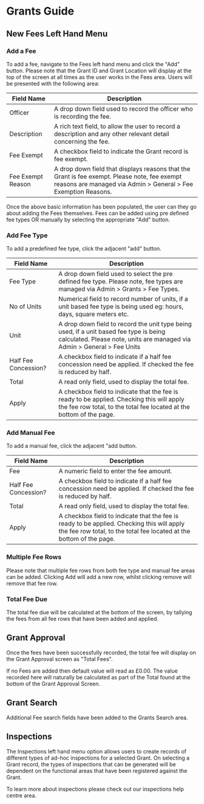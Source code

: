 # Grants Guide

## New Fees Left Hand Menu

### Add a Fee

To add a fee, navigate to the Fees left hand menu and click the "Add" button. Please note that the Grant ID and Grant Location will display at the top of the screen at all times as the user works in the Fees area. Users will be presented with the following area:

| Field Name | Description |
|------------|-------------|
| Officer | A drop down field used to record the officer who is recording the fee. |
| Description | A rich text field, to allow the user to record a description and any other relevant detail concerning the fee. |
| Fee Exempt | A checkbox field to indicate the Grant record is fee exempt. |
| Fee Exempt Reason | A drop down field that displays reasons that the Grant is fee exempt. Please note, fee exempt reasons are managed via Admin > General > Fee Exemption Reasons. |

Once the above basic information has been populated, the user can they go about adding the Fees themselves. Fees can be added using pre defined fee types OR manually by selecting the appropriate "Add" button.

### Add Fee Type

To add a predefined fee type, click the adjacent "add" button.

| Field Name | Description |
|------------|-------------|
| Fee Type | A drop down field used to select the pre defined fee type. Please note, fee types are managed via Admin > Grants > Fee Types. |
| No of Units | Numerical field to record number of units, if a unit based fee type is being used eg: hours, days, square meters etc. |
| Unit | A drop down field to record the unit type being used, if a unit based fee type is being calculated. Please note, units are managed via Admin > General > Fee Units |
| Half Fee Concession? | A checkbox field to indicate if a half fee concession need be applied. If checked the fee is reduced by half. |
| Total | A read only field, used to display the total fee. |
| Apply | A checkbox field to indicate that the fee is ready to be applied. Checking this will apply the fee row total, to the total fee located at the bottom of the page. |

### Add Manual Fee

To add a manual fee, click the adjacent "add button.

| Field Name | Description |
|------------|-------------|
| Fee | A numeric field to enter the fee amount. |
| Half Fee Concession? | A checkbox field to indicate if a half fee concession need be applied. If checked the fee is reduced by half. |
| Total | A read only field, used to display the total fee. |
| Apply | A checkbox field to indicate that the fee is ready to be applied. Checking this will apply the fee row total, to the total fee located at the bottom of the page. |

### Multiple Fee Rows

Please note that multiple fee rows from both fee type and manual fee areas can be added. Clicking Add will add a new row, whilst clicking remove will remove that fee row.

### Total Fee Due

The total fee due will be calculated at the bottom of the screen, by tallying the fees from all fee rows that have been added and applied.

## Grant Approval

Once the fees have been successfully recorded, the total fee will display on the Grant Approval screen as "Total Fees".

If no Fees are added then default value will read as £0.00. The value recorded here will naturally be calculated as part of the Total found at the bottom of the Grant Approval Screen.

## Grant Search

Additional Fee search fields have been added to the Grants Search area.

## Inspections

The Inspections left hand menu option allows users to create records of different types of ad-hoc inspections for a selected Grant. On selecting a Grant record, the types of inspections that can be generated will be dependent on the functional areas that have been registered against the Grant.

To learn more about inspections please check out our inspections help centre area.
